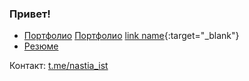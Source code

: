 ### Привет!

- [Портфолио](https://github.com/nastyaist/portfolio) <a href="[http://example.com](https://github.com/nastyaist/portfolio)" target="_blank">Портфолио</a>
[link name](https://github.com/nastyaist/portfolio){:target="_blank"}
- [Резюме](https://drive.google.com/file/d/1e3UZ3RZmYM360AuHXqCxQgOFFsWR-jE3/view?usp=drive_link)

Контакт: [t.me/nastia_ist](https://t.me/nastia_ist)
<!--
**nastyaist/nastyaist** is a ✨ _special_ ✨ repository because its `README.md` (this file) appears on your GitHub profile.

Here are some ideas to get you started:

- 🔭 I’m currently working on ...
- 🌱 I’m currently learning ...
- 👯 I’m looking to collaborate on ...
- 🤔 I’m looking for help with ...
- 💬 Ask me about ...
- 📫 How to reach me: ...
- 😄 Pronouns: ...
- ⚡ Fun fact: ...
-->
